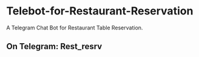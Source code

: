 # Telebot-for-Restaurant-Reservation
A Telegram Chat Bot for Restaurant Table Reservation.

## On Telegram: Rest_resrv
